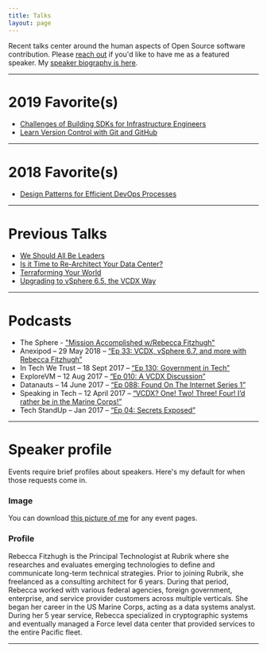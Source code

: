```yaml
---
title: Talks
layout: page
---
```


Recent talks center around the human aspects of Open Source software contribution. Please [reach out](mailto:rebecca@technicloud.com) if you'd like to have me as a featured speaker. My [speaker biography is here](#speaker-profile).

---

# 2019 Favorite(s)

* [Challenges of Building SDKs for Infrastructure Engineers](/talks/challenges-of-building-sdks-for-instrastructure-engineers.md)
* [Learn Version Control with Git and GitHub](/talks/learn-version-control-with-git-and-github.md)

---

# 2018 Favorite(s)

* [Design Patterns for Efficient DevOps Processes](/talks/design-patterns-for-efficient-devops-process.md)

---

# Previous Talks

* [We Should All Be Leaders](/talks/we-should-all-be-leaders.md)
* [Is it Time to Re-Architect Your Data Center?](/talks/is-it-time-to-rearchitect-your-data-center.md)
* [Terraforming Your World](/talks/terraforming-your-world.md)
* [Upgrading to vSphere 6.5, the VCDX Way](/talks/upgrading-to-vsphere-65-the-vcdx-way.md)

---

# Podcasts

* The Sphere - ["Mission Accomplished w/Rebecca Fitzhugh"](http://www.virtualizedgeek.com/2018/08/the-sphere-mission-accomplished-w-rebecca-fitzhugh/)
* Anexipod – 29 May 2018 – [“Ep 33: VCDX, vSphere 6.7, and more with Rebecca Fitzhugh”](https://www.anexinet.com/blog/episode-33-vcdx-vsphere-6-7-and-more-with-rebecca-fitzhugh/)
* In Tech We Trust – 18 Sept 2017 – [“Ep 130: Government in Tech”](https://www.podbean.com/media/share/pb-c588c-73d507#)
* ExploreVM – 12 Aug 2017 – [“Ep 010: A VCDX Discussion”](http://www.explorevm.com/2017/08/explorevm-podcast-episode-10-vcdx.html)
* Datanauts – 14 June 2017 – [“Ep 088: Found On The Internet Series 1”](https://packetpushers.net/podcast/datanauts-88-found-on-internet/)
* Speaking in Tech – 12 April 2017 – [“VCDX? One! Two! Three! Four! I’d rather be in the Marine Corps!”](https://www.theregister.co.uk/2017/04/12/speaking_in_tech_episode_256/?mt=1492011907313)
* Tech StandUp – Jan 2017 – [“Ep 04: Secrets Exposed”](https://nerdblurt.com/tech-stand-up-podcast-episode-4-secrets-exposed/)

---

# Speaker profile
Events require brief profiles about speakers. Here's my default for when those requests come in.

### Image
You can download [this picture of me](/assets/images/me.jpng) for any event pages.

### Profile

Rebecca Fitzhugh is the Principal Technologist at Rubrik where she researches and evaluates emerging technologies to define and communicate long-term technical strategies. Prior to joining Rubrik, she freelanced as a consulting architect for 6 years. During that period, Rebecca worked with various federal agencies, foreign government, enterprise, and service provider customers across multiple verticals. She began her career in the US Marine Corps, acting as a data systems analyst. During her 5 year service, Rebecca specialized in cryptographic systems and eventually managed a Force level data center that provided services to the entire Pacific fleet. 

---
